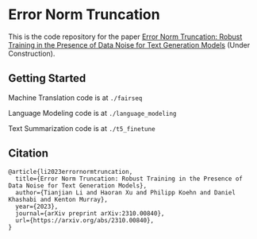 # Error Norm Truncation 

This is the code repository for the paper [Error Norm Truncation: Robust Training in the Presence of Data Noise for Text Generation Models](https://arxiv.org/abs/2310.00840) (Under Construction).

## Getting Started

Machine Translation code is at `./fairseq`

Language Modeling code is at `./language_modeling`

Text Summarization code is at `./t5_finetune`

## Citation 

```
@article{li2023errornormtruncation,
  title={Error Norm Truncation: Robust Training in the Presence of Data Noise for Text Generation Models},
  author={Tianjian Li and Haoran Xu and Philipp Koehn and Daniel Khashabi and Kenton Murray},
  year={2023},
  journal={arXiv preprint arXiv:2310.00840},
  url={https://arxiv.org/abs/2310.00840},
}
```
